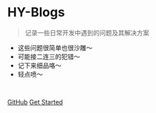 <!-- _coverpage.md -->

# HY-Blogs

> 记录一些日常开发中遇到的问题及其解决方案

- 这些问题很简单也很沙雕～
- 可能接二连三的犯错～
- 记下来细品咯～
- 轻点喷～

<img src="https://img.shields.io/badge/version-v2.0.0-green.svg" data-origin="https://img.shields.io/badge/version-v2.0.0-green.svg" alt=""> 
<img title="" src="https://img.shields.io/github/stars/hyblogs/hyblogs.github.io" data-origin="https://img.shields.io/github/stars/hyblogs/hyblogs.github.io" alt=""> 
<img title="" src="https://img.shields.io/github/forks/hyblogs/hyblogs.github.io" data-origin="https://img.shields.io/github/forks/hyblogs/hyblogs.github.io" alt="">

[GitHub](https://github.com/hyblogs/hyblogs.github.io)
[Get Started](README)

